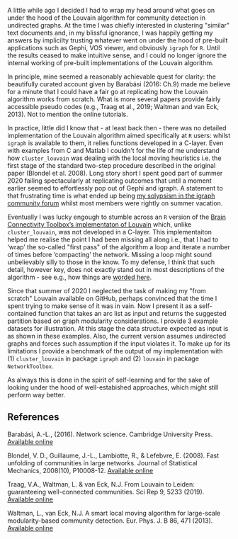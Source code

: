 A little while ago I decided I had to wrap my head around what goes on under the hood of the Louvain algorithm for community detection in undirected graphs. At the time I was chiefly interested in clustering "similar" text documents and, in my blissful ignorance, I was happily getting my answers by implicilty trusting  whatever went on under the hood of pre-built applications such as Gephi, VOS viewer, and obviously `igraph` for `R`. Until the results ceased to make intuitive sense, and I could no longer ignore the internal working of pre-built implementations of the Louvain algorithm.

In principle, mine seemed a reasonably achievable quest for clarity: the beautifully curated account given by Barabási (2016: Ch.9) made me believe for a minute that I could have a fair go at replicating how the Louvain algorithm works from scratch. What is more several papers provide fairly accessible pseudo codes (e.g., Traag et al., 2019; Waltman and van Eck, 2013). Not to mention the online tutorials.

In practice, little did I know that - at least back then - there was no detailed implementation of the Louvain algorithm aimed specifically at `R` users: whilst `igraph` is available to them, it relies functions developed in a C-layer. Even with examples from C and Matlab I couldn't for the life of me understand how `cluster_louvain` was dealing with the local moving heuristics i.e. the first stage of the standard two-step procedure described in the original paper (Blondel et al. 2008).
Long story short I spent good part of summer 2020 failing spectacularly at replicating outcomes that until a moment earlier seemed to effortlessly pop out of Gephi and igraph. A statement to that frustrating time is what ended up being  [my solypsism in the igraph community forum](https://igraph.discourse.group/t/details-for-cluster-louvain-local-moving-heuristic-for-r-users/380) whilst most members were rightly on summer vacation.

Eventually I was lucky engough to stumble across an `R` version of the [Brain Connectivity Toolbox’s implementaton of Louvain](https://rdrr.io/github/AlexChristensen/NetworkToolbox/src/R/louvain.R) which, unlike `cluster_louvain`, was not developed in a C-layer. This implementaiton helped me realise the point I had been missing all along i.e., that I had to ‘wrap’ the so-called "first pass" of the algorithm a loop and iterate a number of times before ‘compacting’ the network. Missing a loop might sound unbelievably silly to those in the know. To my defense, I think that such detail, however key, does not exactly stand out in most descriptions of the algorithm - see e.g., how things are [worded here](https://www.r-bloggers.com/community-detection-with-louvain-and-infomap/).

Since that summer of 2020 I neglected the task of making my "from scratch" Louvain available on GitHub, perhaps convinced that the time I spent trying to make sense of it was in vain. Now I present it as a self-contained function that takes an arc list as input and returns the suggested partition based on graph modularity considerations. I provide 3 example datasets for illustration.  At this stage the data structure expected as input is as shown in these examples. Also, the current version assumes undirected graphs and forces such assumption if the input violates it. To make up for its limitations I provide a benchmark of the output of my implementation with (1) `cluster_louvain` in package `igraph` and (2) `louvain` in package `NetworkToolbox`.

As always this is done in the spirit of self-learning and for the sake of looking under the hood of well-estabished approaches, which might still perform way better.


## References
Barabási, A.-L., (2016). Network science. Cambridge University Press. [Available online](https://networksciencebook.com/chapter/9#introduction9) 

Blondel, V. D., Guillaume, J.-L., Lambiotte, R., & Lefebvre, E. (2008). Fast unfolding of communities in large networks. Journal of Statistical Mechanics, 2008(10), P10008-12. [Available online](https://doi.org/10.1088/1742-5468/2008/10/P10008)

Traag, V.A., Waltman, L. & van Eck, N.J. From Louvain to Leiden: guaranteeing well-connected communities. Sci Rep 9, 5233 (2019). [Available online](https://doi.org/10.1038/s41598-019-41695-z)

Waltman, L., van Eck, N.J. A smart local moving algorithm for large-scale modularity-based community detection. Eur. Phys. J. B 86, 471 (2013). [Available online](https://doi.org/10.1140/epjb/e2013-40829-0)

